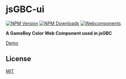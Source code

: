 # jsGBC-ui

[![NPM Version][npm-image]][downloads-url]
[![NPM Downloads][downloads-image]][downloads-url]
[![Webcomponents][webcomponents-image]][webcomponents-url]

**A GameBoy Color Web Component used in jsGBC**

[Demo](https://ardean.github.io/jsGBC-ui/)

## License

[MIT](LICENSE.md)

[downloads-image]: https://img.shields.io/npm/dm/jsgbc-ui.svg
[downloads-url]: https://npmjs.org/package/jsgbc-ui
[npm-image]: https://img.shields.io/npm/v/jsgbc-ui.svg
[npm-url]: https://npmjs.org/package/jsgbc-ui
[webcomponents-image]: https://img.shields.io/badge/webcomponents.org-published-blue.svg
[webcomponents-url]: https://www.webcomponents.org/element/ardean/jsGBC-ui
